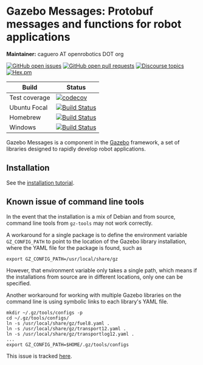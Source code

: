 # Gazebo Messages: Protobuf messages and functions for robot applications

**Maintainer:** caguero AT openrobotics DOT org

[![GitHub open issues](https://img.shields.io/github/issues-raw/gazebosim/gz-msgs.svg)](https://github.com/gazebosim/gz-msgs/issues)
[![GitHub open pull requests](https://img.shields.io/github/issues-pr-raw/gazebosim/gz-msgs.svg)](https://github.com/gazebosim/gz-msgs/pulls)
[![Discourse topics](https://img.shields.io/discourse/https/community.gazebosim.org/topics.svg)](https://community.gazebosim.org)
[![Hex.pm](https://img.shields.io/hexpm/l/plug.svg)](https://www.apache.org/licenses/LICENSE-2.0)

Build | Status
-- | --
Test coverage | [![codecov](https://codecov.io/gh/gazebosim/gz-msgs/branch/main/graph/badge.svg)](https://codecov.io/gh/gazebosim/gz-msgs)
Ubuntu Focal | [![Build Status](https://build.osrfoundation.org/buildStatus/icon?job=ignition_msgs-ci-main-focal-amd64)](https://build.osrfoundation.org/job/ignition_msgs-ci-main-focal-amd64)
Homebrew      | [![Build Status](https://build.osrfoundation.org/buildStatus/icon?job=ignition_msgs-ci-main-homebrew-amd64)](https://build.osrfoundation.org/job/ignition_msgs-ci-main-homebrew-amd64)
Windows       | [![Build Status](https://build.osrfoundation.org/buildStatus/icon?job=ign_msgs-ci-win)](https://build.osrfoundation.org/job/ign_msgs-ci-win)

Gazebo Messages is a component in the [Gazebo](http://gazebosim.org)
framework, a set of libraries designed to rapidly develop robot applications.

## Installation

See the [installation tutorial](https://gazebosim.org/api/msgs/7.0/install.html).

## Known issue of command line tools

In the event that the installation is a mix of Debian and from source, command
line tools from `gz-tools` may not work correctly.

A workaround for a single package is to define the environment variable
`GZ_CONFIG_PATH` to point to the location of the Gazebo library installation,
where the YAML file for the package is found, such as
```
export GZ_CONFIG_PATH=/usr/local/share/gz
```

However, that environment variable only takes a single path, which means if the
installations from source are in different locations, only one can be specified.

Another workaround for working with multiple Gazebo libraries on the command
line is using symbolic links to each library's YAML file.
```
mkdir ~/.gz/tools/configs -p
cd ~/.gz/tools/configs/
ln -s /usr/local/share/gz/fuel8.yaml .
ln -s /usr/local/share/gz/transport12.yaml .
ln -s /usr/local/share/gz/transportlog12.yaml .
...
export GZ_CONFIG_PATH=$HOME/.gz/tools/configs
```

This issue is tracked [here](https://github.com/gazebosim/gz-tools/issues/8).

